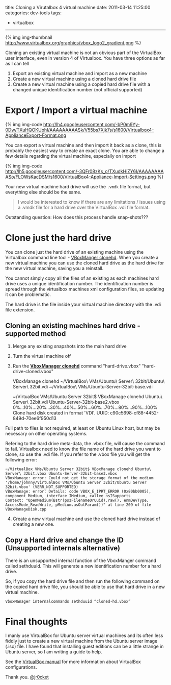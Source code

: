 title: Cloning a Virutalbox 4 virtual machine
date: 2011-03-14 11:25:00
categories: dev-tools
tags: 
- virtualbox
---

{% img img-thumbnail http://www.virtualbox.org/graphics/vbox_logo2_gradient.png %} 

Cloning an existing virtual machine is not an obvious part of the VirtualBox user interface, even in version 4 of Virtualbox.  You have three options as far as I can tell

1) Export an existing virtual machine and import as a new machine
2) Create a new virtual machine using a cloned hard drive file
3) Create a new virtual machine using a copied hard drive file with a changed unique identification number (not official supported)

<!-- more -->

# Export / Import a virtual machine

{% img img-code http://lh4.googleusercontent.com/-bP0m9Yy-0Dw/TXuHQOKUohI/AAAAAAAAASk/V55bs7Xjk7s/s1600/Virtualbox4-ApplianceExport-Format.png 

You can export a virtual machine and then import it back as a clone, this is probably the easiest way to create an exact clone.  You  are able to change a few details regarding the virtual machine,  especially on import

{% img img-code http://lh5.googleusercontent.com/-3QFr08zKs_o/TXudkHiZY6I/AAAAAAAAASo/FLOWsKacDSM/s1600/VirtualBox4-Appliance-Import-Settings.png %}

Your new virtual machine hard drive will use the `.vmdk` file format, but everything else should be the same.

> I would be interested to know if there are any limitations / issues using a .vmdk file for a hard drive over the VirtualBox .vdi file format.

Outstanding question: How does this process handle snap-shots???

# Clone just the hard drive

You can clone just the hard drive of an existing machine using the Virtualbox command line tool - [VBoxManger clonehd](http://www.virtualbox.org/manual/ch08.html#vboxmanage-clonevdi).  When you create a new virtual machine you can use the cloned hard drive as the hard drive for the new virtual machine, saving you a reinstall.

You cannot simply copy all the files of an existing as each machines  hard drive uses a unique identification number.  The identification  number is spread through the virtualbox machines xml configuration  files, so updating it can be problematic.

The hard drive is the file inside your virtual machine directory with the .vdi file extension.

## Cloning an existing machines hard drive - supported method

1) Merge any existing snapshots into the main hard drive

2) Turn the virtual machine off

3) Run the [**VboxManager clonehd**](http://www.virtualbox.org/manual/ch08.html#vboxmanage-clonevdi) command "hard-drive.vbox" "hard-drive-cloned.vbox"

    VBoxManage clonehd ~/VirtualBox\ VMs/Ubuntu\ Server\ 32bit/Ubuntu\ Server\ 32bit.vdi  ~/VirtualBox\ VMs/Ubuntu-Server-32bit-base.vdi

    ~/VirtualBox VMs/Ubuntu Server 32bit$ VBoxManage clonehd Ubuntu\ Server\ 32bit.vdi Ubuntu-Server-32bit-base2.vbox
    0%...10%...20%...30%...40%...50%...60%...70%...80%...90%...100%
    Clone hard disk created in format 'VDI'. UUID: c90c5698-cf88-4452-849d-70ee6f950d13
    
Full path to files is not required, at least on Ubuntu Linux host, but may be necessary on other operating systems.

Refering to the hard drive meta-data, the .vbox file, will cause the command to fail.  Virtualbox need to know the file name of the hard drive you want to clone, so use the .vdi file.  If you refer to the .vbox file you will get the following error:

    ~/VirtualBox VMs/Ubuntu Server 32bit$ VBoxManage clonehd Ubuntu\ Server\ 32bit.vbox Ubuntu-Server-32bit-base3.vbox
    VBoxManage: error: Could not get the storage format of the medium '/home/johnny/VirtualBox VMs/Ubuntu Server 32bit/Ubuntu Server 32bit.vbox' (VERR_NOT_SUPPORTED)
    VBoxManage: error: Details: code VBOX_E_IPRT_ERROR (0x80bb0005), component Medium, interface IMedium, callee nsISupports
    Context: "OpenMedium(Bstr(pszFilenameOrUuid).raw(), enmDevType, AccessMode_ReadWrite, pMedium.asOutParam())" at line 209 of file VBoxManageDisk.cpp

4) Create a new virtual machine and use the cloned hard drive instead of creating a new one.

## Copy a Hard drive and change the ID (Unsupported internals alternative)

There is an unsupported internal function of the VboxManger command called sethduuid.  This will generate a new identification number for a hard drive.

So, if you copy the hard drive file and then run the following command on the copied hard drive file, you should be able to use that hard drive in a new virtual machine.

    VboxManager internalcommands sethduuid “cloned-hd.vbox”

# Final thoughts

I manly use VirtualBox for Ubuntu server virtual machines and its often less fiddly just to create a new virtual machine from the Ubuntu server image (.iso) file.  I have found that installing guest editions can be a little strange in Ubuntu server, so I am writing a guide to help.

See the [VirtualBox manual](http://www.virtualbox.org/manual/) for more information about VirtualBox configurations.

Thank you.
[@jr0cket](https://twitter.com/jr0cket)
